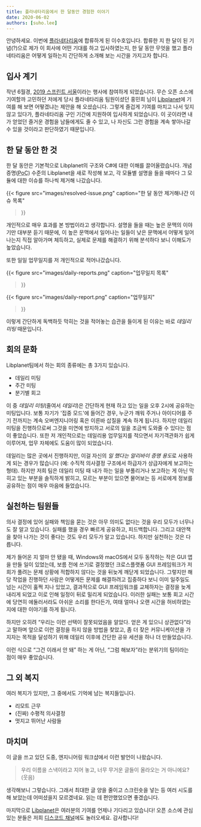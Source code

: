 ```yaml
---
title: 플라네타리움에서 한 달동안 경험한 이야기
date: 2020-06-02
authors: [suho.lee]
---
```


안녕하세요. 이번에 [플라네타리움]에 합류하게 된 이수호입니다. 합류한 지 한 달이 된 기념(?)으로 제가 이 회사에 어떤 기대를 하고 입사하였는지, 한 달 동안 무엇을 했고 플라네타리움은 어떻게 일하는지 간단하게 소개해 보는 시간을 가지고자 합니다.

[플라네타리움]: https://planetariumhq.com/

입사 계기
-------

작년 6월경, [2019 스프린트 서울]이라는 행사에 참여하게 되었습니다. 무슨 오픈 소스에 기여할까 고민하던 저에게 당시 플라네타리움 팀원이셨던 홍민희 님이 [Libplanet]에 기여를 해 보면 어떻겠냐는 제안을 해 오셨습니다. 그렇게 즐겁게 기여를 마치고 나서 잊지 않고 있다가, 플라네타리움 구인 기간에 지원하여 입사하게 되었습니다. 이 곳이라면 내가 얻었던 즐거운 경험을 남들에게도 줄 수 있고, 나 자신도 그런 경험을 계속 쌓아나갈 수 있을 것이라고 판단하였기 때문입니다.

[2019 스프린트 서울]: https://www.sprintseoul.org/2019-06-29/
[Libplanet]: https://docs.libplanet.io/0.9.2/index.html

한 달 동안 한 것
------------
한 달 동안은 기본적으로 Libplanet의 구조와 C#에 대한 이해를 끌어올렸습니다. 개념 증명(<abbr title="proof of concept">PoC</abbr>) 수준의 Libplanet을 새로 작성해 보고, 각 모듈별 설명을 들을 때마다 그 모듈에 대한 이슈를 하나씩 제거해 나갔습니다.

{{<
figure
  src="images/resolved-issue.png"
  caption="한 달 동안 제거해나간 이슈 목록"
>}}

개인적으로 매우 효과를 본 방법이라고 생각합니다. 설명을 들을 때는 높은 문맥의 이야기만 대부분 듣기 때문에, 이 높은 문맥에서 일어나는 일들이 낮은 문맥에서 어떻게 일어나는지 직접 알아가며 체득하고, 실제로 문제를 해결하기 위해 분석하다 보니 이해도가 높았습니다.

또한 일일 업무일지를 저 개인적으로 적어나갔습니다.

{{<
figure
  src="images/daily-reports.png"
  caption="업무일지 목록"
>}}

{{<
figure
  src="images/daily-report.png"
  caption="업무일지"
>}}

이렇게 간단하게 독백하듯 막히는 것을 적어놓는 습관을 들이게 된 이유는 바로 *데일리 미팅* 때문입니다.

회의 문화
-------
Libplanet팀에서 하는 회의 종류에는 총 3가지 있습니다.

- 데일리 미팅
- 주간 미팅
- 분기별 회고

이 중 <dfn>데일리 미팅</dfn>(줄여서 <dfn>데일리</dfn>)은 간단하게 현재 하고 있는 일을 오후 2시에 공유하는 미팅입니다. 보통 자기가 '집중 모드'에 들어간 경우, 누군가 깨워 주거나 아이디어를 주기 전까지는 계속 오버엔지니어링 혹은 이른바 삽질을 계속 하게 됩니다. 하지만 데일리 미팅을 진행하므로써 그것을 미연에 방지하고 서로의 일을 조금씩 도와줄 수 있다는 점이 좋았습니다. 또한 저 개인적으로는 데일리용 업무일지를 적으면서 자기객관화가 쉽게 이루어져, 업무 자체에도 도움이 많이 되었습니다.

데일리는 많은 곳에서 진행하지만, 이걸 자신의 *일 했다는 알리바이 증명 용도*로 사용하게 되는 경우가 많습니다 (예: 수직적 의사결정 구조에서 하급자가 상급자에게 보고하는 형태). 하지만 저희 팀은 데일리 미팅 때 내가 하는 일을 부풀리거나 보고하는 게 아닌 막히고 있는 부분을 솔직하게 밝히고, 모르는 부분이 있으면 물어보는 등 서로에게 정보를 공유하는 점이 매우 마음에 들었습니다.


실천하는 팀원들
----------------------------
의사 결정에 있어 실패와 책임을 묻는 것은 아무 의미도 없다는 것을 우리 모두가 너무나도 잘 알고 있습니다. 실패를 했을 경우 빠르게 공유하고, 피드백합니다. 그리고 대안책을 찾아 나가는 것이 좋다는 것도 우리 모두가 알고 있습니다. 하지만 실천하는 것은 다릅니다.

제가 들어온 지 얼마 안 됐을 때, Windows와 macOS에서 모두 동작하는 작은 GUI 앱을 만들 일이 있었는데, 보름 전에 쓰기로 결정했던 크로스플랫폼 GUI 프레임워크가 저희가 풀려는 문제 상황에 적합하지 않다는 것을 뒤늦게 깨닫게 되었습니다. 그렇지만 해당 작업을 진행하던 사람은 어떻게든 문제를 해결하려고 집중하다 보니 이미 일주일도 넘는 시간이 훌쩍 지나 있었고, 결과적으로 GUI 프레임워크를 교체하자는 결정을 늦게 내리게 되었고 이로 인해 일정이 뒤로 밀리게 되었습니다. 이러한 실패는 보통 회고 시간에 당연히 에둘러서라도 아쉬운 소리를 한다든가, 여태 얼마나 오랜 시간을 허비하였는지에 대한 이야기를 하게 됩니다.

하지만 오히려 <q>우리는 이런 선택이 잘못되었음을 알았다. 얻은 게 있으니 상관없다</q>라고 말하며 앞으로 이런 결정을 하지 않을 방법을 찾았고, 좀 더 잦은 커뮤니케이션을 가지자는 목적을 달성하기 위해 데일리 이후에 간단한 공유 세션을 하나 더 만들었습니다.

이런 식으로 <q>그건 이래서 안 돼</q> 하는 게 아닌, <q>그럼 해보자</q>라는 분위기의 팀이라는 점이 매우 좋았습니다.

그 외 복지
--------
여러 복지가 있지만, 그 중에서도 기억에 남는 복지들입니다.

- 리모트 근무
- (진짜) 수평적 의사결정
- 멋지고 뛰어난 사람들

마치며
----
이 글을 쓰고 있던 도중, 엔지니어링 워크샵에서 이런 발언이 나왔습니다.

> 우리 이름을 스낵이라고 지어 놓고, 너무 무거운 글들이 올라오는 거 아니에요? (웃음)

생각해보니 그렇습니다. 그래서 최대한 글 양을 줄이고 스크린숏을 넣는 등 여러 시도를 해 보았는데 어떠셨을지 모르겠네요. 읽는 데 편안했었으면 좋겠습니다.

마지막으로 [Libplanet]은 여러분의 기여를 언제나 기다리고 있습니다! 오픈 소스에 관심있는 분들은 저희 [디스코드 채널]에도 놀러오세요. 감사합니다!

[디스코드 채널]: https://discord.gg/planetarium
